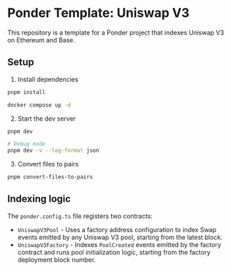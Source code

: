 # Ponder Template: Uniswap V3

This repository is a template for a Ponder project that indexes Uniswap V3 on Ethereum and Base.

## Setup

1. Install dependencies

```bash
pnpm install

docker compose up -d
```

2. Start the dev server

```bash
pnpm dev

# Debug mode
pnpm dev -v --log-format json
```

3. Convert files to pairs

```bash
pnpm convert-files-to-pairs
```

## Indexing logic

The `ponder.config.ts` file registers two contracts:

- `UniswapV3Pool` - Uses a factory address configuration to index Swap events emitted by any Uniswap V3 pool, starting from the latest block.
- `UniswapV3Factory` - Indexes `PoolCreated` events emitted by the factory contract and runs pool initialization logic, starting from the factory deployment block number.
